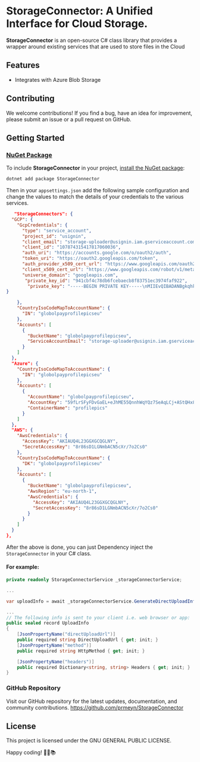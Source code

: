 ﻿# StorageConnector: A Unified Interface for Cloud Storage.
**StorageConnector** is an open-source C# class library that provides a wrapper around existing services that are used to store files in the Cloud
## Features

- Integrates with Azure Blob Storage


## Contributing

We welcome contributions! If you find a bug, have an idea for improvement, please submit an issue or a pull request on GitHub.

## Getting Started

### [NuGet Package](https://www.nuget.org/packages/StorageConnector)

To include **StorageConnector** in your project, [install the NuGet package](https://www.nuget.org/packages/StorageConnector):

```bash
dotnet add package StorageConnector
```
Then in your `appsettings.json` add the following sample configuration and change the values to match the details of your credentials to the various services.
```json
   "StorageConnectors": {
  "GCP": {
    "GcpCredentials": {
      "type": "service_account",
      "project_id": "usignin",
      "client_email": "storage-uploader@usignin.iam.gserviceaccount.com",
      "client_id": "107874315417817060036",
      "auth_uri": "https://accounts.google.com/o/oauth2/auth",
      "token_uri": "https://oauth2.googleapis.com/token",
      "auth_provider_x509_cert_url": "https://www.googleapis.com/oauth2/v1/certs",
      "client_x509_cert_url": "https://www.googleapis.com/robot/v1/metadata/x509/storage-uploader%40usignin.iam.gserviceaccount.com",
      "universe_domain": "googleapis.com",
	   "private_key_id": "941cbf4c78db6fcebaecb8f83751ec3974faf922",
		"private_key": "-----BEGIN PRIVATE KEY-----\nMIIEvQIBADANBgkqhkiG9w0BAQEFAASCBKcwggSjAgEAAoIBAQDWWF/JYRlR7pON\nl4O2TypUOczZcHozNtiPbSxFZbc2bXXpOf3wCueX8OghVNJE0U15o6AICwKwk2Qp\n3It5rvxpcbUTZOabuhAG84iEXtFJ1MO5HJAoGAf6SMJHfq3K7wD2X8j8zL\nBr8YCzo3Mv7ZT9R1cvd9QN/lclfAqfHaXJbzbj9whHMHKYED9teBPbDj8Po39sqi\njQf3yB2s7cjTaRc6J7XJ79pqtmFQC1odiCusRGRT+Bw/qLPIL6etnuC5ZnmjWbOp\nN+0WUFri3331YT2DjHDgsHc=\n-----END PRIVATE KEY-----\n"
}

    },
    "CountryIsoCodeMapToAccountName": {
      "IN": "globolpayprofilepicseu"
    },
    "Accounts": [
      {
        "BucketName": "globolpayprofilepicseu",
        "ServiceAccountEmail": "storage-uploader@usignin.iam.gserviceaccount.com"
      }
    ]
  },
  "Azure": {
    "CountryIsoCodeMapToAccountName": {
      "IN": "globolpayprofilepicseu"
    },
    "Accounts": [
      {
        "AccountName": "globolpayprofilepicseu",
        "AccountKey": "59fLrSFyFDvGaEL+eJhME55QnnhWqYQz7SeAqLCj+AStQHx8DQ==",
        "ContainerName": "profilepics"
      }
    ]
  },
  "AWS": {
    "AwsCredentials": {
      "AccessKey": "AKIAUQ4L23GGXGCQGLNY",
      "SecretAccessKey": "8r86sD1LGNmbACN5cXr/7o2Cs0"
    },
    "CountryIsoCodeMapToAccountName": {
      "DK": "globolpayprofilepicseu"
    },
    "Accounts": [
      {
        "BucketName": "globolpayprofilepicseu",
        "AwsRegion": "eu-north-1",
        "AwsCredentials": {
          "AccessKey": "AKIAUQ4L23GGXGCQGLNY",
          "SecretAccessKey": "8r86sD1LGNmbACN5cXr/7o2Cs0"
        }
      }
    ]
  }
},
  ```

After the above is done, you can just Dependency inject the `StorageConnector` in your C# class.

#### For example:



```csharp
private readonly StorageConnectorService _storageConnectorService;

...

var uploadInfo = await _storageConnectorService.GenerateDirectUploadInfo("IN", Guid.NewGuid(), contentType: "image/png");

...
// The following info is sent to your client i.e. web browser or app:
public sealed record UploadInfo
{
	[JsonPropertyName("directUploadUrl")]
	public required string DirectUploadUrl { get; init; }
	[JsonPropertyName("method")]
	public required string HttpMethod { get; init; }

	[JsonPropertyName("headers")]
	public required Dictionary<string, string> Headers { get; init; }
}

```

### GitHub Repository
Visit our GitHub repository for the latest updates, documentation, and community contributions.
https://github.com/prmeyn/StorageConnector


## License

This project is licensed under the GNU GENERAL PUBLIC LICENSE.

Happy coding! 🚀🌐📚


